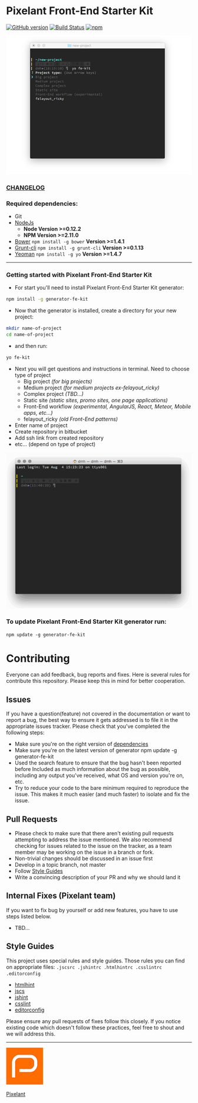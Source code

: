 # Pixelant Front-End Starter Kit

[![GitHub version](https://badge.fury.io/gh/pixelant%2Fpixelant-fe-starter-kit.svg)](http://badge.fury.io/gh/pixelant%2Fpixelant-fe-starter-kit)
[![Build Status](https://travis-ci.org/pixelant/pixelant-fe-starter-kit.svg?branch=master)](https://travis-ci.org/pixelant/pixelant-fe-starter-kit)
[![npm](https://img.shields.io/npm/dm/generator-fe-kit.svg)](https://www.npmjs.com/package/generator-fe-kit)

![fe-kit](https://raw.githubusercontent.com/dmh/img/master/fe-kit.jpg)

### [CHANGELOG](https://github.com/pixelant/pixelant-fe-starter-kit/blob/master/CHANGELOG.md)

### Required dependencies:

* Git
* [NodeJs](http://nodejs.org/)
    - **Node Version >=0.12.2**
    - **NPM Version >=2.11.0**
* [Bower](http://bower.io/) `npm install -g bower` **Version >=1.4.1**
* [Grunt-cli](http://gruntjs.com/) `npm install -g grunt-cli` **Version >=0.1.13**
* [Yeoman](http://yeoman.io/) `npm install -g yo` **Version >=1.4.7**

***

### Getting started with Pixelant Front-End Starter Kit

* For start you'll need to install Pixelant Front-End Starter Kit generator:

```sh
npm install -g generator-fe-kit
```

* Now that the generator is installed, create a directory for your new project:

```sh
mkdir name-of-project
cd name-of-project
```

* and then run:

```sh
yo fe-kit
```

* Next you will get questions and instructions in terminal. Need to choose type of project
  * Big project _(for big projects)_
  * Medium project _(for medium projects ex-felayout_ricky)_
  * Complex project _(TBD...)_
  * Static site _(static sites, promo sites, one page applications)_
  * Front-End workflow _(experimental, AngularJS, React, Meteor, Mobile apps, etc...)_
  * felayout_ricky _(old Front-End patterns)_
* Enter name of project
* Create repository in bitbucket
* Add ssh link from created repository
* etc... (depend on type of project)

![fe-kit](https://raw.githubusercontent.com/dmh/img/master/fe-kit.gif)

### To update Pixelant Front-End Starter Kit generator run:

`npm update -g generator-fe-kit`


# Contributing

Everyone can add feedback, bug reports and fixes. Here is several rules for contribute this repository. Please keep this in mind for better cooperation.


## Issues

If you have a question(feature) not covered in the documentation or want to report a bug, the best way to ensure it gets addressed is to file it in the appropriate issues tracker. Please check that you've completed the following steps:

* Make sure you're on the right version of [dependencies](https://github.com/pixelant/pixelant-fe-starter-kit/blob/master/readme.md#required-dependencies)
* Make sure you're on the latest version of generator npm update -g generator-fe-kit
* Used the search feature to ensure that the bug hasn't been reported before
Included as much information about the bug as possible, including any output you've received, what OS and version you're on, etc.
* Try to reduce your code to the bare minimum required to reproduce the issue. This makes it much easier (and much faster) to isolate and fix the issue.


## Pull Requests

* Please check to make sure that there aren't existing pull requests attempting to address the issue mentioned. We also recommend checking for issues related to the issue on the tracker, as a team member may be working on the issue in a branch or fork.
* Non-trivial changes should be discussed in an issue first
* Develop in a topic branch, not master
* Follow [Style Guides](https://github.com/pixelant/pixelant-fe-starter-kit/blob/master/readme.md#style-guide)
* Write a convincing description of your PR and why we should land it


## Internal Fixes (Pixelant team)

If you want to fix bug by yourself or add new features, you have to use steps listed below.

* TBD...


## Style Guides
This project uses special rules and style guides. Those rules you can find on appropriate files: `.jscsrc .jshintrc .htmlhintrc .csslintrc .editorconfig` 

* [htmlhint](https://github.com/yaniswang/HTMLHint/wiki/Rules)
* [jscs](http://jscs.info/rules.html)
* [jshint](http://jshint.com/docs/options)
* [csslint](https://github.com/CSSLint/csslint/wiki/Rules)
* [editorconfig](http://editorconfig.org)

Please ensure any pull requests of fixes follow this closely. If you notice existing code which doesn't follow these practices, feel free to shout and we will address this.

***

![Pixelant](https://raw.githubusercontent.com/dmh/img/master/P.png)

[Pixelant](http://www.pixelant.se/)
